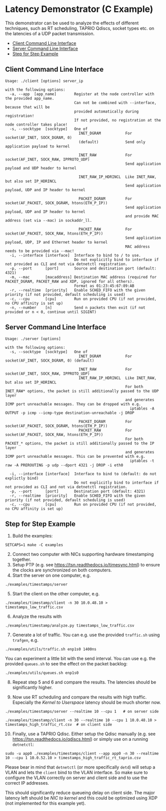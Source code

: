 <!--
SPDX-FileCopyrightText: 2023 Linutronix GmbH

SPDX-License-Identifier: 0BSD
-->

# Latency Demonstrator (C Example)

This demonstrator can be used to analyze the effects of different techniques, such as RT scheduling, TAPRIO Qdiscs, socket types etc. on the latencies of a UDP packet transmission.

- [Client Command Line Interface](#client-command-line-interface)
- [Server Command Line Interface](#server-command-line-interface)
- [Step for Step Example](#step-for-step-example)

## Client Command Line Interface

```console
Usage: ./client [options] server_ip

with the following options:
  -a, --app  [app_name]        Register at the node controller with the provided app_name.
                               Can not be combined with --interface, because that will be
                               provided automatically during registration!
                               If not provided, no registration at the node controller takes place!
  -s, --socktype  [socktype]   One of
                                 INET_DGRAM           For socket(AF_INET, SOCK_DGRAM, 0)
                                 (default)            Send only application payload to kernel

                                 INET_RAW             For socket(AF_INET, SOCK_RAW, IPPROTO_UDP)
                                                      Send application payload and UDP header to kernel

                                 INET_RAW_IP_HDRINCL  Like INET_RAW, but also set IP_HDRINCL
                                                      Send application payload, UDP and IP header to kernel

                                 PACKET_DGRAM         For socket(AF_PACKET, SOCK_DGRAM, htons(ETH_P_IP))
                                                      Send application payload, UDP and IP header to kernel
                                                      and provide MAC address (set via --mac) in sockaddr_ll.

                                 PACKET_RAW           For socket(AF_PACKET, SOCK_RAW, htons(ETH_P_IP))
                                                      Send application payload, UDP, IP and Ethernet header to kernel
                                                      MAC address needs to be provided via --mac!
  -i, --interface [interface]  Interface to bind to / to use.
                               Do not explicitly bind to interface if not provided as CLI and not via detnetctl registration.
  -p, --port      [port]       Source and destination port (default: 4321)
  -m, --mac       [macaddress] Destination MAC address (required for PACKET_DGRAM, PACKET_RAW and XDP, ignored for all others).
                               Format as 01:23:45:67:89:AB
  -r, --realtime  [priority]   Enable SCHED_FIFO with the given priority (if not provided, default scheduling is used)
  -c, --cpu       [cpu]        Run on provided CPU (if not provided, no CPU affinity is set up)
  -n, --number    [n]          Send n packets then exit (if not provided or n < 0, continue until SIGINT)
```

## Server Command Line Interface

```console
Usage: ./server [options]

with the following options:
  -s, --socktype  [socktype]   One of
                                 INET_DGRAM           For socket(AF_INET, SOCK_DGRAM, 0) (default)

                                 INET_RAW             For socket(AF_INET, SOCK_RAW, IPPROTO_UDP)
                                 INET_RAW_IP_HDRINCL  Like INET_RAW, but also set IP_HDRINCL
                                                      For both INET_RAW* options, the packet is still additionally passed to the UDP layer
                                                      and generates ICMP port unreachable messages. They can be dropped with e.g.
                                                        iptables -A OUTPUT -p icmp --icmp-type destination-unreachable -j DROP

                                 PACKET_DGRAM         For socket(AF_PACKET, SOCK_DGRAM, htons(ETH_P_IP))
                                 PACKET_RAW           For socket(AF_PACKET, SOCK_RAW, htons(ETH_P_IP))
                                                      For both PACKET_* options, the packet is still additionally passed to the IP layer
                                                      and generates ICMP port unreachable messages. This can be prevented with e.g.
                                                        iptables -t raw -A PREROUTING -p udp --dport 4321 -j DROP -i eth0

  -i, --interface [interface]  Interface to bind to (default: do not explictly bind)
                               Do not explicitly bind to interface if not provided as CLI and not via detnetctl registration.
  -p, --port      [port]       Destination port (default: 4321)
  -r, --realtime  [priority]   Enable SCHED_FIFO with the given priority (if not provided, default scheduling is used)
  -c, --cpu       [cpu]        Run on provided CPU (if not provided, no CPU affinity is set up)
```

## Step for Step Example

1. Build the examples:

```console
SETCAPS=1 make -C examples
```

2. Connect two computer with NICs supporting hardware timestamping together.
3. Setup PTP (e.g. see <https://tsn.readthedocs.io/timesync.html>) to ensure the clocks are synchronized on both computers.
4. Start the server on one computer, e.g.

```console
./examples/timestamps/server
```

5. Start the client on the other computer, e.g.

```console
./examples/timestamp/client -n 30 10.0.48.10 > timestamps_low_traffic.csv
```

6. Analyze the results with

```console
./examples/timestamp/analyze.py timestamps_low_traffic.csv
```

7. Generate a lot of traffic. You can e.g. use the provided `traffic.sh` using `trafgen`, e.g.

```console
./examples/utils/traffic.sh enp1s0 1400ns
```

   You can experiment a little bit with the send interval. You can use e.g. the provided `queues.sh` to see the effect on the packet backlog:

```console
./examples/utils/queues.sh enp1s0
```

8. Repeat step 5 and 6 and compare the results. The latencies should be significantly higher.

9. Now use RT scheduling and compare the results with high traffic. Especially the *Kernel to Userspace* latency should be much shorter now.

```console
./examples/timestamps/server --realtime 10 --cpu 1   # on server side

./examples/timestamp/client -n 30 --realtime 10 --cpu 1 10.0.48.10 > timestamps_high_traffic_rt.csv  # on client side
```
    
10. Finally, use a TAPRIO Qdisc. Either setup the Qdisc manually (e.g. see <https://tsn.readthedocs.io/qdiscs.html>) or simply use on a running `detnetctl`:

```console
sudo -u app0 ./examples/timestamps/client --app app0 -n 30 --realtime 10 --cpu 1 10.0.52.10 > timestamps_high_traffic_rt_taprio.csv
```

Please bear in mind that `detnetctl` (or more specifically `detd`) will setup a VLAN and lets the `client` bind to the VLAN interface. So make sure to configure the VLAN correctly on server and client side and to use the correct IP addresses.

This should significantly reduce queueing delay on client side. The major latency left should be *NIC to kernel* and this could be optimized using XDP (not implemented for this example yet).

